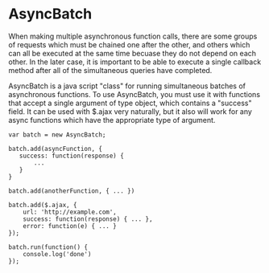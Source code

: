 AsyncBatch
==========

When making multiple asynchronous function calls, there are some groups of requests which must be chained one after the other, and others which can all be executed at the same time becuase they do not depend on each other.  In the later case, it is important to be able to execute a single callback method after all of the simultaneous queries have completed.

AsyncBatch is a java script "class" for running simultaneous batches of asynchronous functions.  To use AsyncBatch, you must use it with functions that accept a single argument of type object, which contains a "success" field.  It can be used with $.ajax very naturally, but it also will work for any async functions which have the appropriate type of argument.

    var batch = new AsyncBatch;
    
    batch.add(asyncFunction, {
       success: function(response) {
           ...
       }
    }
    
    batch.add(anotherFunction, { ... })
    
    batch.add($.ajax, {
        url: 'http://example.com',
        success: function(response) { ... },
        error: function(e) { ... }
    });
    
    batch.run(function() { 
        console.log('done') 
    });
